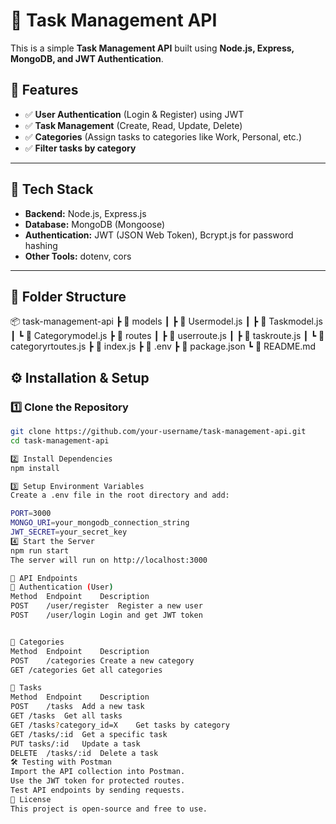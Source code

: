 # 📝 Task Management API

This is a simple **Task Management API** built using **Node.js, Express, MongoDB, and JWT Authentication**.

## 📌 Features
- ✅ **User Authentication** (Login & Register) using JWT
- ✅ **Task Management** (Create, Read, Update, Delete)
- ✅ **Categories** (Assign tasks to categories like Work, Personal, etc.)
- ✅ **Filter tasks by category**

---

## 🚀 Tech Stack
- **Backend:** Node.js, Express.js
- **Database:** MongoDB (Mongoose)
- **Authentication:** JWT (JSON Web Token), Bcrypt.js for password hashing
- **Other Tools:** dotenv, cors

---

## 📁 Folder Structure
📦 task-management-api ┣ 📂 models ┃ ┣ 📜 Usermodel.js ┃ ┣ 📜 Taskmodel.js ┃ ┗ 📜 Categorymodel.js ┣ 📂 routes ┃ ┣ 📜 userroute.js ┃ ┣ 📜 taskroute.js ┃ ┗ 📜 categoryrtoutes.js ┣ 📜 index.js ┣ 📜 .env ┣ 📜 package.json ┗ 📜 README.md


## ⚙️ Installation & Setup
### 1️⃣ Clone the Repository
```bash
git clone https://github.com/your-username/task-management-api.git
cd task-management-api

2️⃣ Install Dependencies
npm install

3️⃣ Setup Environment Variables
Create a .env file in the root directory and add:

PORT=3000
MONGO_URI=your_mongodb_connection_string
JWT_SECRET=your_secret_key
4️⃣ Start the Server
npm run start
The server will run on http://localhost:3000

📌 API Endpoints
🔹 Authentication (User)
Method	Endpoint	Description
POST	/user/register	Register a new user
POST	/user/login	Login and get JWT token


🔹 Categories
Method	Endpoint	Description
POST	/categories	Create a new category
GET	/categories	Get all categories

🔹 Tasks
Method	Endpoint	Description
POST	/tasks	Add a new task
GET	/tasks	Get all tasks
GET	/tasks?category_id=X	Get tasks by category
GET	/tasks/:id	Get a specific task
PUT	tasks/:id	Update a task
DELETE	/tasks/:id	Delete a task
🛠 Testing with Postman
Import the API collection into Postman.
Use the JWT token for protected routes.
Test API endpoints by sending requests.
📜 License
This project is open-source and free to use.
